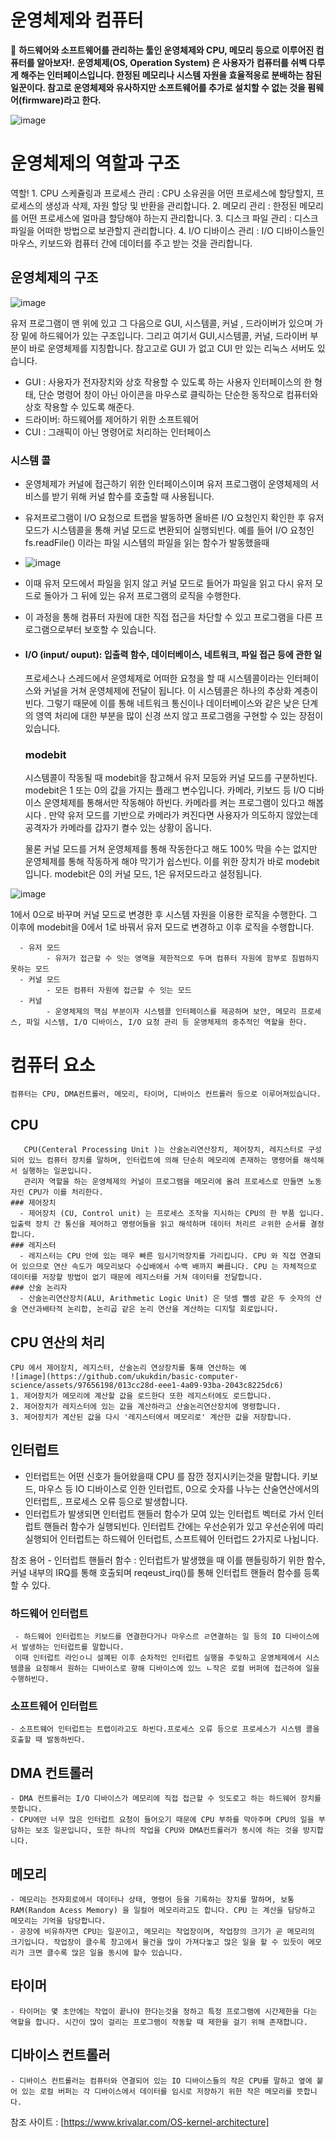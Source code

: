 # 운영체제와 컴퓨터 
🥇 **하드웨어와 소프트웨어를 관리하는 툴인 운영체제와 CPU, 메모리 등으로 이루어진 컴퓨터를 알아보자!.**
   **운영체제(OS, Operation System) 은 사용자가 컴퓨터를 쉬벡 다루게 해주는 인터페이스입니다. 한정된 메모리나 시스템 자원을 효율적응로 분배하는 참된 일꾼이다. 참고로 운영체제와 유사하지만 소프트웨어를 추가로 설치할 수 없는 것을 펌웨어(firmware)라고 한다.**
   
![image](https://github.com/ukukdin/basic-computer-science/assets/97656198/ee1f52b5-e904-4436-9ac2-d238f42212eb)

# 운영체제의 역할과 구조
  역할!
    1. CPU 스케쥴링과 프로세스 관리 : CPU 소유권을 어떤 프로세스에 할당할지, 프로세스의 생성과 삭제, 자원 할당 및 반환을 관리합니다.
    2. 메모리 관리 : 한정된 메모리를 어떤 프로세스에 얼마큼 할당해야 하는지 관리합니다.
    3. 디스크 파일 관리 : 디스크 파일을 어떠한 방법으로 보관할지 관리합니다. 
    4. I/O 디바이스 관리 : I/O 디바이스들인 마우스, 키보드와 컴퓨터 간에 데이터를 주고 받는 것을 관리합니다.
## 운영체제의 구조
![image](https://github.com/ukukdin/basic-computer-science/assets/97656198/dbcd9dc3-b364-4e92-a497-358ab37508ca)

유저 프로그램이 맨 위에 있고 그 다음으로 GUI, 시스템콜, 커널 , 드라이버가 있으며 가장 밑에 하드웨어가 있는 구조입니다. 그리고 여기서 GUI,시스템콜, 커널, 드라이버 부분이 바로 운영체제를 지칭합니다. 참고고로 GUI 가 없고 CUI 만 있는 리눅스 서버도 있습니다.

- GUI : 사용자가 전자장치와 상호 작용할 수 있도록 하는 사용자 인터페이스의 한 형태, 단순 명령어 창이 아닌 아이콘을 마우스로 클릭하는 단순한 동작으로 컴퓨터와 상호 작용할 수 있도록 해준다.
- 드라이버: 하드웨어를 제어하기 위한 소프트웨어
- CUI : 그래픽이 아닌 명령어로 처리하는 인터페이스

### 시스템 콜
 - 운영체제가 커널에 접근하기 위한 인터페이스이며 유저 프로그램이 운영체제의 서비스를 받기 위해 커널 함수를 호출할 때 사용됩니다.
 - 유저프로그램이 I/O 요청으로 트랩을 발동하면 올바른 I/O 요청인지 확인한 후 유저 모드가 시스템콜을 통해 커널 모드로 변환되어 실행되빈다. 예를 들어 I/O 요청인 fs.readFile() 이라는 파일 시스템의 파일을 읽는 함수가 발동했을때
 - ![image](https://github.com/ukukdin/basic-computer-science/assets/97656198/f454a01c-6bf9-40bd-b5e8-d7bc0784e98c)
 
 - 이때 유저 모드에서 파일을 읽지 않고 커널 모드로 들어가 파일을 읽고 다시 유저 모드로 돌아가 그 뒤에 있는 유저 프로그램의 로직을 수행한다.
 - 이 과정을 통해 컴퓨터 자원에 대한 직접 접근을 차단할 수 있고 프로그램을 다른 프로그램으로부터 보호할 수 있습니다.
   
 - #### I/O (input/ ouput): 입출력 함수, 데이터베이스, 네트워크, 파일 접근 등에 관한 일

   프로세스나 스레드에서 운영체제로 어떠한 요청을 할 때 시스템콜이라는 인터페이스와 커널을 거쳐 운영체제에 전달이 됩니다.
   이 시스템콜은 하나의 추상화 계층이빈다. 그렇기 때문에 이를 통해 네트워크 통신이나 데이터베이스와 같은 낮은 단계의 영역 처리에 대한 부분을 많이 신경 쓰지 않고 프로그램을 구현할 수 있는 장점이 있습니다.
   ### modebit
    시스템콜이 작동될 때 modebit을 참고해서 유저 모등와 커널 모드를 구분하빈다. modebit은 1 또는 0의 값을 가지는 플래그 변수입니다. 카메라, 키보드 등 I/O 디바이스 운영체제를 통해서만 작동해야 하빈다. 카메라를 켜는 프로그램이 있다고 해봅시다 .
   만약 유저 모드를 기반으로 카메라가 켜진다면 사용자가 의도하지 않았는데 공격자가 카메라를 갑자기 켤수 있는 상황이 옵니다.

   물론 커널 모드를 거쳐 운영체제를 통해 작동한다고 해도 100% 막을 수는 없지만 운영체제를 통해 작동하게 해야 막기가 쉽스빈다. 이를 위한 장치가 바로 modebit 입니다.
   modebit은 0의 커널 모드, 1은 유저모드라고 설정됩니다.

![image](https://github.com/ukukdin/basic-computer-science/assets/97656198/99648ddc-f9c5-4840-b4c6-adaa036b7a33)

1에서 0으로 바꾸며 커널 모드로 변경한 후 시스템 자원을 이용한 로직을 수행한다. 그 이후에 modebit을 0에서 1로 바꿔서 유저 모드로 변경하고 이후 로직을 수행합니다.

      - 유저 모드 
            - 유저가 접근할 수 잇는 영역을 제한적으로 두며 컴퓨터 자원에 함부로 침범하지 못하는 모드
      - 커널 모드 
            - 모든 컴퓨터 자원에 접근할 수 잇는 모드
      - 커널
            - 운영체제의 핵심 부분이자 시스템콜 인터페이스를 제공하며 보안, 메모리 프로세스, 파일 시스템, I/O 디바이스, I/O 요청 관리 등 운영체제의 중추적인 역할을 한다. 

  # 컴퓨터 요소
    컴퓨터는 CPU, DMA컨트롤러, 메모리, 타이머, 디바이스 컨트롤러 등으로 이루어져있습니다. 


  ## CPU
       CPU(Centeral Processing Unit )는 산술논리연산장치, 제어장치, 레지스터로 구성되어 있느 컴퓨터 장치를 말하며, 인터럽트에 의해 단순히 메모리에 존재하는 명령어를 해석해서 실행하는 일꾼입니다. 
       관리자 역할을 하는 운영체제의 커널이 프로그램을 메모리에 올려 프로세스로 만들면 노동자인 CPU가 이를 처리한다. 
    ### 제어장치 
      - 제어장치 (CU, Control unit) 는 프로세스 조작을 지시하는 CPU의 한 부품 입니다. 입출력 장치 간 통신을 제어하고 명령어들을 읽고 해석하며 데이터 처리르 ㄹ위한 순서를 결정합니다.
    ### 레지스터 
      - 레지스터는 CPU 안에 있는 매우 빠른 임시기억장치를 가리킵니다. CPU 와 직접 연결되어 있으므로 연산 속도가 메모리보다 수십배에서 수백 배까지 빠릅니다. CPU 는 자체적으로 데이터를 저장할 방법이 없기 때문에 레지스터를 거쳐 데이터를 전달합니다. 
    ### 산술 논리자 
      - 산술논리연산장치(ALU, Arithmetic Logic Unit) 은 덧셈 뺄셈 같은 두 숫자의 산술 연산과배타적 논리합, 논리곱 같은 논리 연산을 계산하는 디지털 회로입니다. 
  ## CPU 연산의 처리
    CPU 에서 제어장치, 레지스터, 산술논리 연상장치를 통해 연산하는 예
    ![image](https://github.com/ukukdin/basic-computer-science/assets/97656198/013cc28d-eee1-4a09-93ba-2043c8225dc6)
    1. 제어장치가 메모리에 계산할 값을 로드한다 또한 레지스터에도 로드합니다.
    2. 제어장치가 레지스터에 있는 값을 계산하라고 산술논리연산장치에 명령합니다.
    3. 제어장치가 계산된 값을 다시 '레지스터에서 메모리로' 계산한 값을 저장합니다. 
 ## 인터럽트 
   - 인터럽트는 어떤 신호가 들어왔을때 CPU 를 잠깐 정지시키는것을 말합니다. 키보드, 마우스 등 IO 디바이스로 인한 인터럽트, 0으로 숫자를 나누는 산술연산에서의 인터럽트,. 프로세스 오류 등으로 발생합니다.
   - 인터럽트가 발생되면 인터럽트 핸들러 함수가 모여 있는 인터럽트 벡터로 가서 인터럽트 핸들러 함수가 실행되빈다. 인터럽트 간에는 우선순위가 있고 우선순위에 따리 실행되어 인터럽트는 하드웨어 인터럽트, 스프트웨어 인터럽드 2가지로 나뉩니다.

  참조 용어 
    - 인터럽트 핸들러 함수 : 인터럽트가 발생했을 때 이를 핸들링하기 위한 함수, 커널 내부의 IRQ를 통해 호출되며 reqeust_irq()를 통해 인터럽트 핸들러 함수를 등록할 수 있다. 
  ### 하드웨어 인터럽트 
     - 하드웨어 인터럽트는 키보드를 연결한다거나 마우스르 ㄹ연결하는 일 등의 IO 디바이스에서 발생하는 인터럽트를 말합니다. 
     이때 인터럽트 라인ㅇ니 설꼐된 이후 순차적인 인터럽트 실행을 주잊하고 운영체제에서 시스템콜을 요청해서 원하는 디바이스로 향해 디바이스에 있느 ㄴ작은 로컬 버퍼에 접근하여 일을 수행하빈다. 
  ### 소프트웨어 인터럽트 
    - 소프트웨어 인터럽트는 트랩이라고도 하빈다.프로세스 오류 등으로 프로세스가 시스템 콜을 호출할 때 발동하빈다. 
  
  ## DMA 컨트롤러 
    - DMA 컨트롤러는 I/O 디바이스가 메모리에 직접 접근할 수 잇도로고 하는 하드웨어 장치를 뜻합니다.
    - CPU에만 너무 많은 인터럽트 요청이 들어오기 때문에 CPU 부하를 막아주며 CPU의 일을 부담하는 보조 일꾼입니다, 또한 하나의 작업을 CPU와 DMA컨트롤러가 동시에 하는 것을 방지합니다. 
  ## 메모리
    - 메모리는 전자회로에서 데이터나 상태, 명령어 등을 기록하는 장치를 말하며, 보통 RAM(Random Acess Memory) 을 일컬어 메모리라고도 합니다. CPU 는 계산을 담당하고 메모리는 기억을 담당합니다.
    - 공장에 비유하자면 CPU는 일꾼이고, 메모리는 작업장이며, 작업장의 크기가 곧 메모리의 크기입니다. 작업장이 클수록 창고에서 물건을 많이 가져다놓고 많은 일을 할 수 있듯이 메모리가 크면 클수록 많은 일을 동시에 할수 있습니다. 
  ## 타이머
    - 타이머는 몇 초안에는 작업이 끝나야 한다는것을 정하고 특정 프로그램에 시간제한을 다는 역할을 합니다. 시간이 많이 걸리는 프로그램이 작동할 때 제한을 걸기 위해 존재합니다. 
  ## 디바이스 컨트롤러
    - 디바이스 컨트롤러는 컴퓨터와 연결되어 있는 IO 디바이스들의 작은 CPU를 말하고 옆에 붙어 있는 로컬 버퍼는 각 디바이스에서 데이터를 임시로 저장하기 위한 작은 메모리를 뜻합니다. 


    
   참조 사이트 : [https://www.krivalar.com/OS-kernel-architecture]
